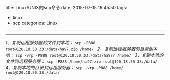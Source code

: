 title: Linux/UNIX的scp命令
date: 2015-07-15 16:45:50
tags:
- linux
- scp
categories: Linux
---
************************
*1、复制远程服务器的文件到本地：*
`scp -P888 root@120.18.50.33:/data/ha97.zip /home/
`
*2、复制远程服务器的目录到本地：*
`scp -vrp -P888 root@120.18.50.33:/data/ha97/ /home/
`
*3、复制本地的文件到远程服务器：*
`scp -P888 /home/ha97.zip root@120.18.50.33:/data/
`
*4、复制本地的目录到远程服务器：*
`scp -vrp -P888 /home/ root@120.18.50.33:/data/`
